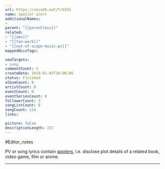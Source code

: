 ```yaml
---
url: https://vocadb.net/T/6555
name: spoiler alert
additionalNames: 
- 
parent: "[[parentless]]"
related:
- "[[amv]]"
- "[[fan-work]]"
- "[[out-of-scope-music-pv]]"
mappedNicoTags:

newTargets:
- song
commentCount: 2
createDate: 2018-01-02T18:06:06
status: Finished
albumCount: 0
artistCount: 0
eventCount: 0
eventSeriesCount: 0
followerCount: 3
songListCount: 0
songCount: 124
links: 

picture: false
descriptionLength: 157
---
```


#Editor_notes

PV or song lyrics contain [spoilers](https://en.wikipedia.org/wiki/Spoiler_(media)), i.e. disclose plot details of a related book, video game, film or anime.

---

